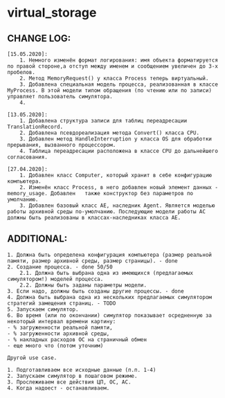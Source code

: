 # virtual_storage
## CHANGE LOG:
    [15.05.2020]:
        1. Немного изменён формат логирования: имя объекта форматируется по правой стороне,а отступ между именем и сообщением увеличен до 3-х пробелов.
        2. Метод MemoryRequest() у класса Process теперь виртуальный.
        3. Добавлена специальная модель процесса, реализованная в классе MyProcess. В этой модели типом обращения (по чтению или по записи) управляет пользователь симулятора. 
        4.

    [13.05.2020]:
        1. Добавлена структура записи для таблиц переадресации TranslationRecord.
        2. Добавлена псевдореализация метода Convert() класса CPU.
        3. Добавлен метод HandleInterruption у класса OS для обработки прерывания, вызванного процессором.
        4. Таблица переадресации расположена в классе CPU до дальнейшего согласования.

    [27.04.2020]:
        1. Добавлен класс Computer, который хранит в себе конфигурацию компьютера.
        2. Изменён класс Process, в него добавлен новый элемент данных - memory_usage. Добавлен   также конструктор без параметров по умолчанию.
        3. Добавлен базовый класс AE, наследник Agent. Является моделью работы архивной среды по-умолчанию. Последующие модели работы АС должны быть реализованы в классах-наследниках класса AE. 



## ADDITIONAL:
    1. Должна быть определена конфигурация компьютера (размер реальной памяти, размер архивной среды, размер страницы). - done
    2. Создание процесса. - done 50/50
        2.1. Должна быть выбрана одна из имеющихся (предлагаемых симулятором!) моделей процесса.
        2.2. Должны быть заданы параметры модели.
    3. Если надо, должны быть созданы другие процессы. - done
    4. Должна быть выбрана одна из нескольких предлагаемых симулятором стратегий замещения страниц. - TODO
    5. Запускаем симулятор.
    6. Во время (или по окончании) симулятор показывает осредненную за некоторый интервал времени картину:
    - % загруженности реальной памяти,
    - % загруженности архивной среды,
    - % накладных расходов ОС на страничный обмен
    - еще много что (потом уточним)

    Другой use case.

    1. Подготавливаем все исходные данные (п.п. 1-4)
    2. Запускаем симулятор в пошаговом режиме.
    3. Прослеживаем все действия ЦП, ОС, АС.
    4. Когда надоест - останавливаем.
